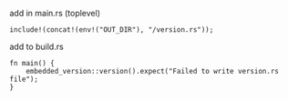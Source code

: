 add in main.rs (toplevel)
```
include!(concat!(env!("OUT_DIR"), "/version.rs"));
```

add to build.rs
```
fn main() {
    embedded_version::version().expect("Failed to write version.rs file");
}
```
